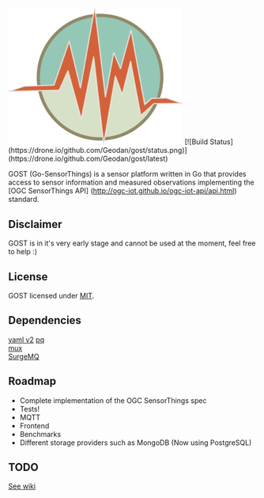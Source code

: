 <img src="gostsite/resources/img/icon.png" width="353">  
[![Build Status](https://drone.io/github.com/Geodan/gost/status.png)](https://drone.io/github.com/Geodan/gost/latest)

GOST (Go-SensorThings) is a sensor platform written in Go that provides access to sensor information and measured observations implementing the [OGC SensorThings API] (http://ogc-iot.github.io/ogc-iot-api/api.html) standard.

## Disclaimer

GOST is in it's very early stage and cannot be used at the moment, feel free to help :)

## License

GOST licensed under [MIT](https://opensource.org/licenses/MIT).

## Dependencies
[yaml v2](https://github.com/go-yaml/yaml)
[pq](https://github.com/lib/pq)  
[mux](https://github.com/gorilla/mux)  
[SurgeMQ](github.com/surgemq/surgemq)  

## Roadmap

- Complete implementation of the OGC SensorThings spec
- Tests!
- MQTT
- Frontend
- Benchmarks
- Different storage providers such as MongoDB (Now using PostgreSQL)

## TODO

[See wiki](https://github.com/Geodan/gost/wiki/TODO)
